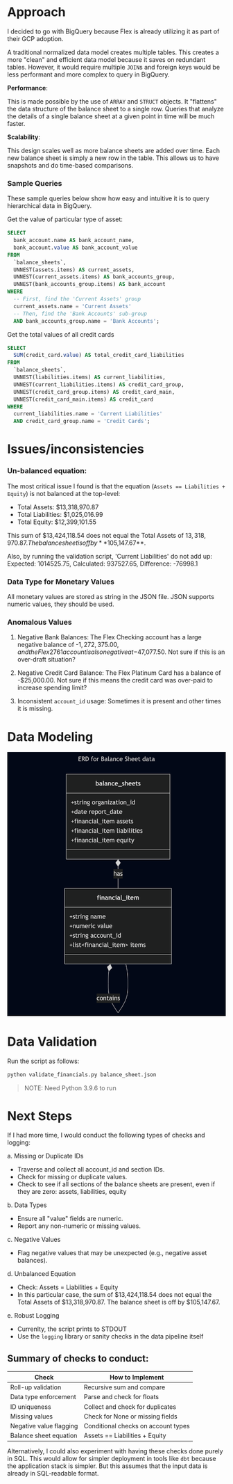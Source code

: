 # Approach
I decided to go with BigQuery because Flex is already utilizing it as part of their GCP adoption.

A traditional normalized data model creates multiple tables. This creates a more "clean" and efficient data model because it saves on redundant tables. However, it would require multiple `JOIN`s and foreign keys would be less performant and more complex to query in BigQuery.

**Performance**:

This is made possible by the use of `ARRAY` and `STRUCT` objects. It "flattens" the data structure of the balance sheet to a single row. Queries that analyze the details of a single balance sheet at a given point in time will be much faster.

**Scalability**:

This design scales well as more balance sheets are added over time. Each new balance sheet is simply a new row in the table. This allows us to have snapshots and do time-based comparisons.

### Sample Queries

These sample queries below show how easy and intuitive it is to query hierarchical data in BigQuery.

Get the value of particular type of asset: 
```sql
SELECT
  bank_account.name AS bank_account_name,
  bank_account.value AS bank_account_value
FROM
  `balance_sheets`,
  UNNEST(assets.items) AS current_assets,
  UNNEST(current_assets.items) AS bank_accounts_group,
  UNNEST(bank_accounts_group.items) AS bank_account
WHERE
  -- First, find the 'Current Assets' group
  current_assets.name = 'Current Assets'
  -- Then, find the 'Bank Accounts' sub-group
  AND bank_accounts_group.name = 'Bank Accounts';
```

Get the total values of all credit cards

```sql
SELECT
  SUM(credit_card.value) AS total_credit_card_liabilities
FROM
  `balance_sheets`,
  UNNEST(liabilities.items) AS current_liabilities,
  UNNEST(current_liabilities.items) AS credit_card_group,
  UNNEST(credit_card_group.items) AS credit_card_main,
  UNNEST(credit_card_main.items) AS credit_card
WHERE
  current_liabilities.name = 'Current Liabilities'
  AND credit_card_group.name = 'Credit Cards';
```

# Issues/inconsistencies

### Un-balanced equation:
The most critical issue I found is that the equation (`Assets == Liabilities + Equity`) is not balanced at the top-level: 
- Total Assets: $13,318,970.87
- Total Liabilities: $1,025,016.99
- Total Equity: $12,399,101.55

This sum of $13,424,118.54 does not equal the Total Assets of $13,318,970.87. The balance sheet is off by **$105,147.67**.

Also, by running the validation script, 'Current Liabilities' do not add up: Expected: 1014525.75, Calculated: 937527.65, Difference: -76998.1

### Data Type for Monetary Values

All monetary values are stored as string in the JSON file. JSON supports numeric values, they should be used.

### Anomalous Values

1. Negative Bank Balances: The Flex Checking account has a large negative balance of -$1,272,375.00, and the Flex 2761 account is also negative at -$47,077.50. Not sure if this is an over-draft situation?

1. Negative Credit Card Balance: The Flex Platinum Card has a balance of -$25,000.00. Not sure if this means the credit card was over-paid to increase spending limit?

1. Inconsistent `account_id` usage: Sometimes it is present and other times it is missing. 

# Data Modeling

![](erd.png)

# Data Validation

Run the script as follows:
```sh
python validate_financials.py balance_sheet.json
```
> NOTE: Need Python 3.9.6 to run

# Next Steps

If I had more time, I would conduct the following types of checks and logging:

a. Missing or Duplicate IDs
- Traverse and collect all account_id and section IDs.
- Check for missing or duplicate values.
- Check to see if all sections of the balance sheets are present, even if they are zero: assets, liabilities, equity

b. Data Types
- Ensure all "value" fields are numeric.
- Report any non-numeric or missing values.

c. Negative Values
- Flag negative values that may be unexpected (e.g., negative asset balances).

d. Unbalanced Equation 
- Check: Assets = Liabilities + Equity
- In this particular case, the sum of $13,424,118.54 does not equal the Total Assets of $13,318,970.87. The balance sheet is off by $105,147.67.

e. Robust Logging
- Currenlty, the script prints to STDOUT
- Use the `logging` library or sanity checks in the data pipeline itself

## Summary of checks to conduct: 

| **Check**                  | **How to Implement**                        |
|----------------------------|---------------------------------------------|
| Roll-up validation         | Recursive sum and compare                   |
| Data type enforcement      | Parse and check for floats                  |
| ID uniqueness              | Collect and check for duplicates            |
| Missing values             | Check for None or missing fields            |
| Negative value flagging    | Conditional checks on account types         |
| Balance sheet equation     | Assets == Liabilities + Equity              |

Alternatively, I could also experiment with having these checks done purely in SQL. This would allow for simpler deployment in tools like `dbt` because the application stack is simpler.  But this assumes that the input data is already in SQL-readable format.
